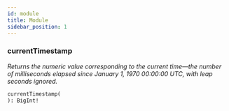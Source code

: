 ```yaml
---
id: module
title: Module
sidebar_position: 1
---
```


### currentTimestamp 

_Returns the numeric value corresponding to the current time—the
number of milliseconds elapsed since January 1, 1970 00:00:00 UTC,
with leap seconds ignored._

```graphql
currentTimestamp(
): BigInt!
```

